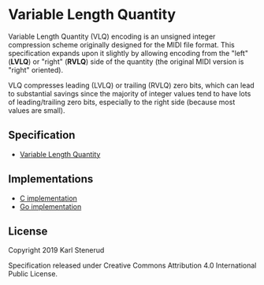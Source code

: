 Variable Length Quantity
========================

Variable Length Quantity (VLQ) encoding is an unsigned integer compression scheme originally designed for the MIDI file format. This specification expands upon it slightly by allowing encoding from the "left" (**LVLQ**) or "right" (**RVLQ**) side of the quantity (the original MIDI version is "right" oriented).

VLQ compresses leading (LVLQ) or trailing (RVLQ) zero bits, which can lead to substantial savings since the majority of integer values tend to have lots of leading/trailing zero bits, especially to the right side (because most values are small).



Specification
-------------

 * [Variable Length Quantity](vlq-specification.md)



Implementations
---------------

* [C implementation](reference-implementation)
* [Go implementation](https://github.com/kstenerud/go-vlq)



License
-------

Copyright 2019 Karl Stenerud

Specification released under Creative Commons Attribution 4.0 International Public License.
